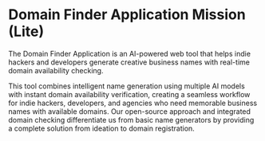 # Domain Finder Application Mission (Lite)

The Domain Finder Application is an AI-powered web tool that helps indie hackers and developers generate creative business names with real-time domain availability checking.

This tool combines intelligent name generation using multiple AI models with instant domain availability verification, creating a seamless workflow for indie hackers, developers, and agencies who need memorable business names with available domains. Our open-source approach and integrated domain checking differentiate us from basic name generators by providing a complete solution from ideation to domain registration.